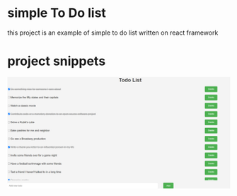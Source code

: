# simple To Do list
this project is an example of simple to do list written on react framework
# project snippets 
![Preview](preview.jpg)